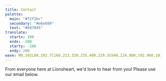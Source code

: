 ```yaml
---
title: Contact
palette:
  main: "#f2f2bc"
  secondary: "#e6e699"
  text: "#d47045"
translate:
  startx: 100
  endx: -200
  starty: -100
  endy: 200
wave: M0,192L80,202.7C160,213,320,235,480,229.3C640,224,800,192,960,181.3C1120,171,1280,181,1360,186.7L1440,192L1440,320L1360,320C1280,320,1120,320,960,320C800,320,640,320,480,320C320,320,160,320,80,320L0,320Z
---
```

From everyone here at Lionsheart, we'd love to hear from you! Please use our email below.